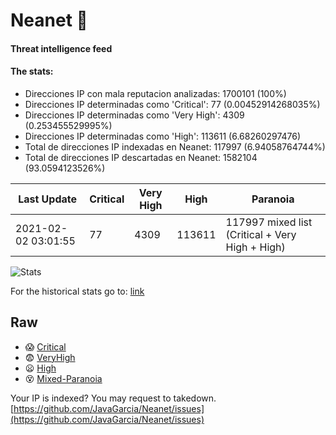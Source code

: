 # Neanet :hocho:
#### Threat intelligence feed
#### The stats:

- Direcciones IP con mala reputacion analizadas: 1700101 (100%)
- Direcciones IP determinadas como 'Critical':  77 (0.00452914268035%)
- Direcciones IP determinadas como 'Very High':  4309 (0.253455529995%)
- Direcciones IP determinadas como 'High':  113611 (6.68260297476)
- Total de direcciones IP indexadas en Neanet:  117997 (6.94058764744%)
- Total de direcciones IP descartadas en Neanet:  1582104 (93.0594123526%)

| Last Update | Critical | Very High | High | Paranoia |
| --- | --- | --- | --- | --- |
| 2021-02-02 03:01:55 | 77 | 4309 | 113611 | 117997 mixed list (Critical + Very High + High)|

![Stats](https://docs.google.com/spreadsheets/d/e/2PACX-1vSnaNMIXVabIpDJjufMlzH7poXnshF3mgd8Is1g9ytUEzVsP5my4Trn8f-xkoLLQ38xpL3HtmUexLo6/pubchart?oid=501124687&format=image)

For the historical stats go to: [link](/stats.csv)
## Raw
- :scream: [Critical](https://raw.githubusercontent.com/JavaGarcia/Neanet/master/blacklists/neanet_critical.txt)
- :fearful: [VeryHigh](https://raw.githubusercontent.com/JavaGarcia/Neanet/master/blacklists/neanet_veryHigh.txtt)
- :frowning: [High](https://raw.githubusercontent.com/JavaGarcia/Neanet/master/blacklists/neanet_high.txt)
- :dizzy_face: [Mixed-Paranoia](https://raw.githubusercontent.com/JavaGarcia/Neanet/master/blacklists/neanet_all.txt)


Your IP is indexed? You may request to takedown. [https://github.com/JavaGarcia/Neanet/issues](https://github.com/JavaGarcia/Neanet/issues)

























































































































































































































































































































































































































































































































































































































































































































































































































































































































































































































































































































































































































































































































































































































































































































































































































































































































































































































































































































































































































































































































































































































































































































































































































































































































































































































































































































































































































































































































































































































































































































































































































































































































































































































































































































































































































































































































































































































































































































































































































































